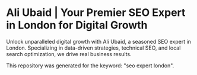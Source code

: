 # Ali Ubaid | Your Premier SEO Expert in London for Digital Growth

Unlock unparalleled digital growth with Ali Ubaid, a seasoned SEO expert in London. Specializing in data-driven strategies, technical SEO, and local search optimization, we drive real business results.

This repository was generated for the keyword: "seo expert london".